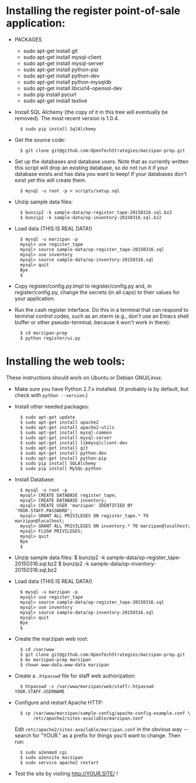 # Installing the register point-of-sale application:

* PACKAGES  
  - sudo apt-get install git  
  - sudo apt-get install mysql-client  
  - sudo apt-get install mysql-server  
  - sudo apt-get install python-pip  
  - sudo apt-get install python-dev  
  - sudo apt-get install python-mysqldb  
  - sudo apt-get install libcurl4-openssl-dev  
  - sudo pip install pycurl  
  - sudo apt-get install texlive  


* Install SQL Alchemy (the copy of it in this tree will eventually be
  removed).  The most recent version is 1.0.4.

        $ sudo pip install SqlAlchemy

* Get the source code:

        $ git clone git@github.com:OpenTechStrategies/marzipan-prep.git

* Set up the databases and database users.  Note that as currently written this script will drop an existing database, so do not run it if your database exists and has data you want to keep!  If your databases don't exist yet this will create them.

        $ mysql -u root -p < scripts/setup.sql

* Unzip sample data files:

        $ bunzip2 -k sample-data/op-register_tape-20150316.sql.bz2
        $ bunzip2 -k sample-data/op-inventory-20150316.sql.bz2

* Load data (THIS IS REAL DATA!)

        $ mysql -u marzipan -p
        mysql> use register_tape
        mysql> source sample-data/op-register_tape-20150316.sql
        mysql> use inventory
        mysql> source sample-data/op-inventory-20150316.sql
        mysql> quit
        Bye
        $ 

* Copy register/config.py.tmpl to register/config.py and, in register/config.py, change the secrets (in all caps) to their values for your application.

* Run the cash register interface.  Do this in a terminal that can
  respond to terminal control codes, such as an xterm (e.g., don't use
  an Emacs shell buffer or other pseudo-terminal, because it won't
  work in there):

        $ cd marzipan-prep
        $ python register/ui.py

# Installing the web tools:

  These instructions should work on Ubuntu or Debian GNU/Linux.

* Make sure you have Python 2.7.x installed.
  (It probably is by default, but check with `python --version`.)

* Install other needed packages:

        $ sudo apt-get update
        $ sudo apt-get install apache2
        $ sudo apt-get install apache2-utils
        $ sudo apt-get install mysql-common
        $ sudo apt-get install mysql-server
        $ sudo apt-get install libmysqlclient-dev
        $ sudo apt-get install git
        $ sudo apt-get install python-dev
        $ sudo apt-get install python-pip
        $ sudo pip install SQLAlchemy
        $ sudo pip install MySQL-python

* Install Database:

        $ mysql -u root -p
        mysql> CREATE DATABASE register_tape;
        mysql> CREATE DATABASE inventory;
        mysql> CREATE USER 'marzipan' IDENTIFIED BY 'YOUR.STAFF.PASSWORD';
        mysql> GRANT ALL PRIVILEGES ON register_tape.* TO marzipan@localhost;
        mysql> GRANT ALL PRIVILEGES ON inventory.* TO marzipan@localhost;
        mysql> FLUSH PRIVILEGES;
        mysql> quit
        Bye
        $ 

* Unzip sample data files:
        $ bunzip2 -k sample-data/op-register_tape-20150316.sql.bz2
        $ bunzip2 -k sample-data/op-inventory-20150316.sql.bz2

* Load data (THIS IS REAL DATA!)

        $ mysql -u marzipan -p
        mysql> use register_tape
        mysql> source sample-data/op-register_tape-20150316.sql
        mysql> use inventory
        mysql> source sample-data/op-inventory-20150316.sql
        mysql> quit
        Bye
        $ 


* Create the marzipan web root:

        $ cd /var/www
        $ git clone git@github.com:OpenTechStrategies/marzipan-prep.git
        $ mv marzipan-prep marzipan
        $ chown www-data.www-data marzipan

* Create a `.htpasswd` file for staff web authorization:

        $ htpasswd -c /var/www/marzipan/web/staff/.htpasswd YOUR.STAFF.USERNAME

* Configure and restart Apache HTTP:

        $ cp /var/www/marzipan/sample-config/apache-config-example.conf \
             /etc/apache2/sites-available/marzipan.conf

  Edit `/etc/apache2/sites-available/marzipan.conf` in the obvious way
  -- search for "YOUR." as a prefix for things you'll want to change.
  Then run:

        $ sudo a2enmod cgi
        $ sudo a2ensite marzipan
        $ sudo service apache2 restart

* Test the site by visiting http://YOUR.SITE/ !
